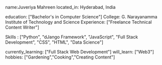 name:Juveriya Mahreen
located_in: Hyderabad, India

education: ["Bachelor's in Computer Science"]
College: G. Narayanamma Institute of Technology and Science
Experience: ["Freelance Technical Content Writer"]

Skills : ["Python", "dJango Framework", "JavaScript", "Full Stack Development", 
                      "CSS", "HTML", "Data Science"]

currently_learning: ["Full Stack Web Development"]
will_learn: ["Web3"]
hobbies: ["Gardening","Cooking","Creating Content"]
